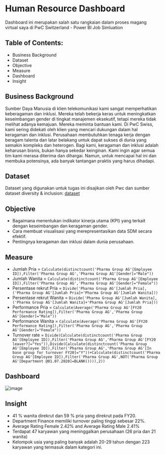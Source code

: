# Human Resource Dashboard

Dashboard ini merupakan salah satu rangkaian dalam proses magang virtual saya di PwC Switzerland - Power BI Job Simluation

## Table of Contents:

- Business Background
- Dataset
- Objective
- Measure
- Dashboard
- Insight
  
## Business Background
Sumber Daya Manusia di klien telekomunikasi kami sangat memperhatikan keberagaman dan inklusi. Mereka telah bekerja keras untuk meningkatkan keseimbangan gender di tingkat manajemen eksekutif, tetapi mereka tidak melihat adanya kemajuan. Mereka meminta bantuan kami. Di PwC Swiss, kami sering didekati oleh klien yang mencari dukungan dalam hal keragaman dan inklusi. Perusahaan membutuhkan tenaga kerja dengan beragam talenta dan latar belakang untuk dapat sukses di dunia yang semakin kompleks dan heterogen. Bagi kami, keragaman dan inklusi adalah keharusan bisnis, bukan hanya sekedar keinginan. Kami ingin agar semua tim kami merasa diterima dan dihargai. Namun, untuk mencapai hal ini dan membuka potensinya, ada banyak tantangan praktis yang harus dihadapi.

## Dataset
Dataset yang digunakan untuk tugas ini disajikan oleh Pwc dan sumber dataset diversity & inclusion: [dataset](https://view.officeapps.live.com/op/view.aspx?src=https%3A%2F%2Fcdn.theforage.com%2Fvinternships%2Fcompanyassets%2F4sLyCPgmsy8DA6Dh3%2F03%2520Diversity-Inclusion-Dataset.xlsx&wdOrigin=BROWSELINK)

## Objective
- Bagaimana menentukan indikator kinerja utama (KPI) yang terkait dengan keseimbangan dan keragaman gender.
- Cara membuat visualisasi yang merepresentasikan data SDM secara efektif.
- Pentingnya keragaman dan inklusi dalam dunia perusahaan.

## Measure
- Jumlah Pria = `Calculate(distinctcount('Pharma Group AG'[Employee ID]),Filter('Pharma Group AG','Pharma Group AG'[Gender]="Male"))`
- Jumlah Wanita = `Calculate(distinctcount('Pharma Group AG'[Employee ID]),Filter('Pharma Group AG','Pharma Group AG'[Gender]="Female"))`
- Persentase rekrut Pria = `Divide('Pharma Group AG'[Jumlah Pria],('Pharma Group AG'[Jumlah Pria]+'Pharma Group AG'[Jumlah Wanita]))`
- Persentase rekrut Wanita = `Divide('Pharma Group AG'[Jumlah Wanita],('Pharma Group AG'[Jumlah Wanita]+'Pharma Group AG'[Jumlah Pria]))`
- Performance Pria = `Calculate(Average('Pharma Group AG'[FY20 Performance Rating]),Filter('Pharma Group AG','Pharma Group AG'[Gender]="Male"))`
- Performance Wanita = `Calculate(Average('Pharma Group AG'[FY20 Performance Rating]),Filter('Pharma Group AG','Pharma Group AG'[Gender]="Female"))`
- Turnover rate = `Divide(Calculate(distinctcount('Pharma Group AG'[Employee ID]),Filter('Pharma Group AG','Pharma Group AG'[FY20 leaver?]="Yes")),Divide(Calculate(distinctcount('Pharma Group AG'[Employee ID]),Filter('Pharma Group AG','Pharma Group AG'[In base group for turnover FY20]="Y"))+Calculate(distinctcount('Pharma Group AG'[Employee ID]),Filter('Pharma Group AG',NOT('Pharma Group AG'[Department @01.07.2020]=BLANK()))),2))`

## Dashboard
![image](https://github.com/user-attachments/assets/684f20f8-9296-4c3c-9fcf-e0b53f7028a2)

## Insight
- 41 % wanita direkrut dan 59 % pria yang direkrut pada FY20.
- Department Finance memiliki turnover paling tinggi sebesar 22%.
- Average Rating Female 2.42% and Average Rating Male 2.41%
- Terdapat 47 karyawan yang meninggalkan perusahaan (26 pria dan 21 wanita)
- Kelompok usia yang paling banyak adalah 20-29 tahun dengan 223 karyawan yang termasuk dalam kategori ini.



